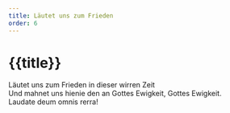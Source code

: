 ```yaml
---
title: Läutet uns zum Frieden
order: 6
---
```


# {{title}}

Läutet uns zum Frieden in dieser wirren Zeit<br>
Und mahnet uns hienie den an Gottes Ewigkeit, Gottes Ewigkeit.<br>
Laudate deum omnis rerra!<br>
